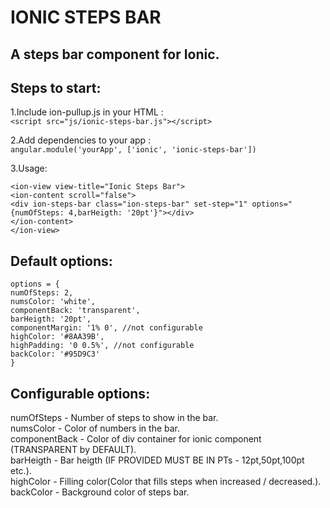 IONIC STEPS BAR
================================

A steps bar component for Ionic. 
---------------------------------

Steps to start:
---------------------------------

1.Include ion-pullup.js in your HTML : <br />
    ```<script src="js/ionic-steps-bar.js"></script>```

2.Add dependencies to your app : <br />
   ```angular.module('yourApp', ['ionic', 'ionic-steps-bar'])```

3.Usage: <br />

```<ion-view view-title="Ionic Steps Bar">```<br />
    ```<ion-content scroll="false">```<br />
        ```<div ion-steps-bar class="ion-steps-bar" set-step="1" options="{numOfSteps: 4,barHeigth: '20pt'}"></div>```<br />
    ```</ion-content>```<br />
```</ion-view>```<br />

Default options:
---------------------------------
```options = {```<br />
    ```numOfSteps: 2,```<br />
    ```numsColor: 'white',```<br />
    ```componentBack: 'transparent',```<br />
    ```barHeigth: '20pt',```<br />
    ```componentMargin: '1% 0', //not configurable```<br />
    ```highColor: '#8AA39B',```<br />
    ```highPadding: '0 0.5%', //not configurable```<br />
    ```backColor: '#95D9C3'```<br />
    ```}```<br />

Configurable options:
---------------------------------
numOfSteps    - Number of steps to show in the bar.<br />
numsColor     - Color of numbers in the bar.<br />
componentBack - Color of div container for ionic component (TRANSPARENT by DEFAULT).<br />
barHeigth     - Bar heigth (IF PROVIDED MUST BE IN PTs - 12pt,50pt,100pt etc.).<br />
highColor     - Filling color(Color that fills steps when increased / decreased.).<br />
backColor     - Background color of steps bar.<br />

